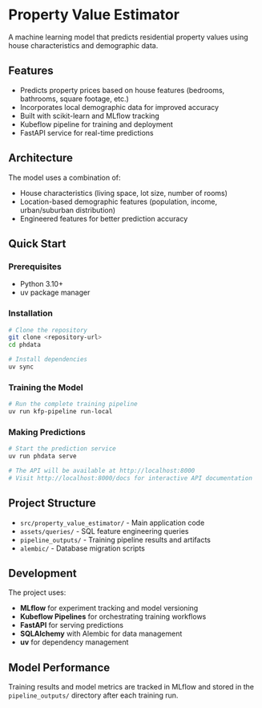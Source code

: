 # Property Value Estimator

A machine learning model that predicts residential property values using house characteristics and demographic data.

## Features

- Predicts property prices based on house features (bedrooms, bathrooms, square footage, etc.)
- Incorporates local demographic data for improved accuracy
- Built with scikit-learn and MLflow tracking
- Kubeflow pipeline for training and deployment
- FastAPI service for real-time predictions

## Architecture

The model uses a combination of:

- House characteristics (living space, lot size, number of rooms)
- Location-based demographic features (population, income, urban/suburban distribution)
- Engineered features for better prediction accuracy

## Quick Start

### Prerequisites

- Python 3.10+
- uv package manager

### Installation

```bash
# Clone the repository
git clone <repository-url>
cd phdata

# Install dependencies
uv sync
```

### Training the Model

```bash
# Run the complete training pipeline
uv run kfp-pipeline run-local
```

### Making Predictions

```bash
# Start the prediction service
uv run phdata serve

# The API will be available at http://localhost:8000
# Visit http://localhost:8000/docs for interactive API documentation
```

## Project Structure

- `src/property_value_estimator/` - Main application code
- `assets/queries/` - SQL feature engineering queries
- `pipeline_outputs/` - Training pipeline results and artifacts
- `alembic/` - Database migration scripts

## Development

The project uses:

- **MLflow** for experiment tracking and model versioning
- **Kubeflow Pipelines** for orchestrating training workflows
- **FastAPI** for serving predictions
- **SQLAlchemy** with Alembic for data management
- **uv** for dependency management

## Model Performance

Training results and model metrics are tracked in MLflow and stored in the `pipeline_outputs/` directory after each training run.
